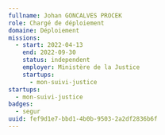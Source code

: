 ```yaml
---
fullname: Johan GONCALVES PROCEK
role: Chargé de déploiement
domaine: Déploiement
missions:
  - start: 2022-04-13
    end: 2022-09-30
    status: independent
    employer: Ministère de la Justice
    startups:
      - mon-suivi-justice
startups:
  - mon-suivi-justice
badges:
  - segur
uuid: fef9d1e7-bbd1-4b0b-9503-2a2df2836b6f
---
```


